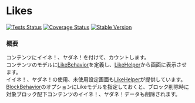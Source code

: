 Likes
==============

[![Tests Status](https://github.com/NetCommons3/Likes/actions/workflows/tests.yml/badge.svg?branch=master)](https://github.com/NetCommons3/Likes/actions/workflows/tests.yml)
[![Coverage Status](https://coveralls.io/repos/NetCommons3/Likes/badge.svg?branch=master)](https://coveralls.io/r/NetCommons3/Likes?branch=master)
[![Stable Version](https://img.shields.io/packagist/v/netcommons/likes.svg?label=stable)](https://packagist.org/packages/netcommons/likes)

### 概要

コンテンツにイイネ！、ヤダネ！を付けて、カウントします。<br>
コンテンツのモデルに[LikeBehavior](https://github.com/NetCommons3/NetCommons3Docs/blob/master/phpdocMd/Likes/LikeBehavior.md)を定義し、[LikeHelper](https://github.com/NetCommons3/NetCommons3Docs/blob/master/phpdocMd/Likes/LikeHelper.md)から画面に表示させます。<br>
イイネ！、ヤダネ！の使用、未使用設定画面も[LikeHelper](https://github.com/NetCommons3/NetCommons3Docs/blob/master/phpdocMd/Likes/LikeHelper.md)が提供しています。<br>
[BlockBehavior](https://github.com/NetCommons3/NetCommons3Docs/blob/master/phpdocMd/Blocks/BlockBehavior.md)のオプションにLikeモデルを指定しておくと、ブロック削除時に対象ブロック配下コンテンツのイイネ！、ヤダネ！データも削除されます。<br>

